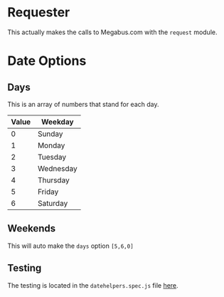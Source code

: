 # Requester
This actually makes the calls to Megabus.com with the `request` module.

# Date Options

## Days
This is an array of numbers that stand for each day.

|Value|Weekday|
|---|-----------|
| 0 | Sunday    |
| 1 | Monday    |
| 2 | Tuesday   |
| 3 | Wednesday |
| 4 | Thursday  |
| 5 | Friday    |
| 6 | Saturday  |

## Weekends
This will auto make the `days` option `[5,6,0]`

## Testing
The testing is located in the `datehelpers.spec.js` file [here](https://github.com/varughese/megabus-ticket-finder/blob/master/test/datehelpers.spec.js).
